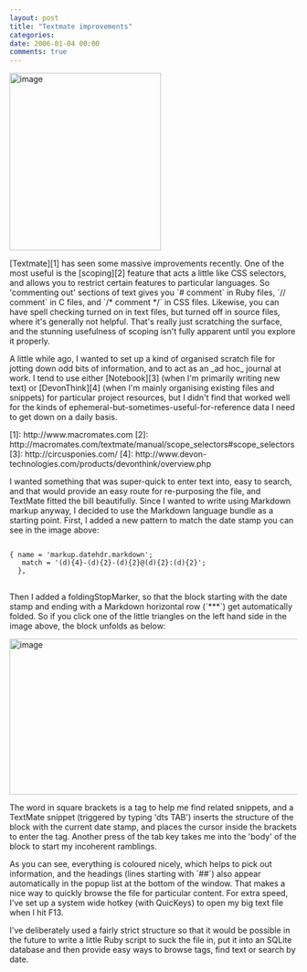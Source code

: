 ```yaml
---
layout: post
title: "Textmate improvements"
categories:
date: 2006-01-04 00:00
comments: true
---
```


<p class="img-shadow"><img src="http://www.rousette.org.uk/images/uploads/batf_folded.jpg" border="0" alt="image" name="image" width="265" height="311" /></p>
<p> [Textmate][1] has seen some massive improvements recently. One of the most useful is the [scoping][2] feature that acts a little like CSS selectors, and allows you to restrict certain features to particular languages. So 'commenting out' sections of text gives you `# comment` in Ruby files, `// comment` in C files, and `/* comment */` in CSS files. Likewise, you can have spell checking turned on in text files, but turned off in source files, where it's generally not helpful. That's really just scratching the surface, and the stunning usefulness of scoping isn't fully apparent until you explore it properly.</p>
<p>A little while ago, I wanted to set up a kind of organised scratch file for jotting down odd bits of information, and to act as an _ad hoc_ journal at work. I tend to use either [Notebook][3] (when I'm primarily writing new text) or [DevonThink][4] (when I'm mainly organising existing files and snippets) for particular project resources, but I didn't find that worked well for the kinds of ephemeral-but-sometimes-useful-for-reference data I need to get down on a daily basis.</p>
<p>[1]: http://www.macromates.com
[2]: http://macromates.com/textmate/manual/scope_selectors#scope_selectors
[3]: http://circusponies.com/
[4]: http://www.devon-technologies.com/products/devonthink/overview.php</p>
<p>I wanted something that was super-quick to enter text into, easy to search, and that would provide an easy route for re-purposing the file, and TextMate fitted the bill beautifully. Since I wanted to write using Markdown markup anyway, I decided to use the Markdown language bundle as a starting point. First, I added a new pattern to match the date stamp you can see in the image above:</p>
<pre>
<code>
{ name = 'markup.datehdr.markdown';
   match = '(d){4}-(d){2}-(d){2}@(d){2}:(d){2}';
  },
</code>
</pre>
<p>Then I added a foldingStopMarker, so that the block starting with the date stamp and ending with a Markdown horizontal row (`***`) get automatically folded. So if you click one of the little triangles on the left hand side in the image above, the block unfolds as below:</p>
<p class="img-shadow"><img src="http://www.rousette.org.uk/images/uploads/batf_unfolded.jpg" border="0" alt="image" name="image" width="659" height="273" /></p>
<p> The word in square brackets is a tag to help me find related snippets, and a TextMate snippet (triggered by typing 'dts TAB') inserts the structure of the block with the current date stamp, and places the cursor inside the brackets to enter the tag. Another press of the tab key takes me into the 'body' of the block to start my incoherent ramblings.</p>
<p>As you can see, everything is coloured nicely, which helps to pick out information, and the headings (lines starting with `##`) also appear automatically in the popup list at the bottom of the window. That makes a nice way to quickly browse the file for particular content. For extra speed, I've set up a system wide hotkey (with QuicKeys) to open my big text file when I hit F13.</p>
<p>I've deliberately used a fairly strict structure so that it would be possible in the future to write a little Ruby script to suck the file in, put it into an SQLite database and then provide easy ways to browse tags, find text or search by date.
</p>



